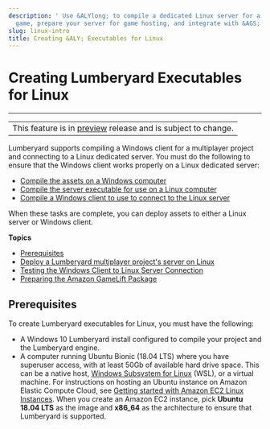 ```yaml
---
description: ' Use &ALYlong; to compile a dedicated Linux server for a multiplayer
  game, prepare your server for game hosting, and integrate with &AGS;. '
slug: linux-intro
title: Creating &ALY; Executables for Linux
---
```

# Creating Lumberyard Executables for Linux<a name="linux-intro"></a>


****  

|  | 
| --- |
| This feature is in [preview](https://docs.aws.amazon.com/lumberyard/latest/userguide/ly-glos-chap.html#preview) release and is subject to change\.  | 

Lumberyard supports compiling a Windows client for a multiplayer project and connecting to a Linux dedicated server\. You must do the following to ensure that the Windows client works properly on a Linux dedicated server:
+ [Compile the assets on a Windows computer](asset-bundler-tutorial-release.md)
+ [Compile the server executable for use on a Linux computer](linux-build-lumberyard-executable.md)
+ [Compile a Windows client to use to connect to the Linux server](game-build-intro.md)

When these tasks are complete, you can deploy assets to either a Linux server or Windows client\.

**Topics**
+ [Prerequisites](#linux-prerequisites)
+ [Deploy a Lumberyard multiplayer project's server on Linux](linux-build-lumberyard-executable.md)
+ [Testing the Windows Client to Linux Server Connection](linux-test-windows-client-linux-server-connection.md)
+ [Preparing the Amazon GameLift Package](linux-prepare-gamelift-package.md)

## Prerequisites<a name="linux-prerequisites"></a>

To create Lumberyard executables for Linux, you must have the following:
+ A Windows 10 Lumberyard install configured to compile your project and the Lumberyard engine\.
+ A computer running Ubuntu Bionic \(18\.04 LTS\) where you have superuser access, with at least 50Gb of available hard drive space\. This can be a native host, [Windows Subsystem for Linux](https://docs.microsoft.com/en-us/windows/wsl/about) \(WSL\), or a virtual machine\. For instructions on hosting an Ubuntu instance on Amazon Elastic Compute Cloud, see [Getting started with Amazon EC2 Linux Instances](https://docs.aws.amazon.com/AWSEC2/latest/UserGuide/EC2_GetStarted.html)\. When you create an Amazon EC2 instance, pick **Ubuntu 18\.04 LTS** as the image and **x86\_64** as the architecture to ensure that Lumberyard is supported\. 